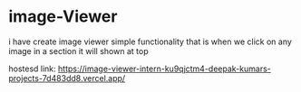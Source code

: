 # image-Viewer
i have create image viewer simple functionality that is when we click on any image in a section it will shown at top 

hostesd link:  https://image-viewer-intern-ku9qjctm4-deepak-kumars-projects-7d483dd8.vercel.app/
